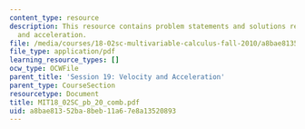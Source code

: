 ```yaml
---
content_type: resource
description: This resource contains problem statements and solutions related to velocity
  and acceleration.
file: /media/courses/18-02sc-multivariable-calculus-fall-2010/a8bae81352ba8beb11a67e8a13520893_MIT18_02SC_pb_20_comb.pdf
file_type: application/pdf
learning_resource_types: []
ocw_type: OCWFile
parent_title: 'Session 19: Velocity and Acceleration'
parent_type: CourseSection
resourcetype: Document
title: MIT18_02SC_pb_20_comb.pdf
uid: a8bae813-52ba-8beb-11a6-7e8a13520893
---
```


